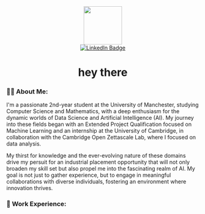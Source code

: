 <div id="header" align="center">
  <img src="https://media.giphy.com/media/M9gbBd9nbDrOTu1Mqx/giphy.gif" width="100"/>

  <div id="badges">
    <a href="https://www.linkedin.com/in/adam-calleja/">
      <img src="https://img.shields.io/badge/LinkedIn-F27408?style=for-the-badge&logo=linkedin&logoColor=white" alt="LinkedIn Badge"/>
    </a>
  </div>

  <img src="https://komarev.com/ghpvc/?username=Adam-Calleja&style=flat-square&color=blue" alt=""/>

<h1>hey there</h1>

</div>

### 👨‍💼 About Me:

I'm a passionate 2nd-year student at the University of Manchester, studying Computer Science and Mathematics, with a deep enthusiasm for the dynamic worlds of Data Science and Artificial Intelligence (AI). My journey into these fields began with an Extended Project Qualification focused on Machine Learning and an internship at the University of Cambridge, in collaboration with the Cambridge Open Zettascale Lab, where I focused on data analysis. 

My thirst for knowledge and the ever-evolving nature of these domains drive my persuit for an industrial placement opportunity that will not only broaden my skill set but also propel me into the fascinating realm of AI. My goal is not just to gather experience, but to engage in meaningful collaborations with diverse individuals, fostering an environment where innovation thrives.

### 📄 Work Experience:
